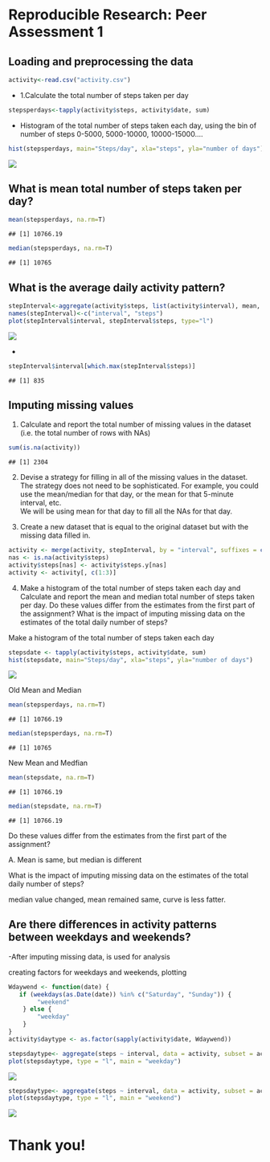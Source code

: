 # Reproducible Research: Peer Assessment 1


## Loading and preprocessing the data


```r
activity<-read.csv("activity.csv")
```
- 1.Calculate the total number of steps taken per day

```r
stepsperdays<-tapply(activity$steps, activity$date, sum)
```
- Histogram of the total number of steps taken each day, using the bin of number of steps 0-5000, 5000-10000, 10000-15000....

```r
hist(stepsperdays, main="Steps/day", xla="steps", yla="number of days")
```

![](PA1_template_files/figure-html/unnamed-chunk-3-1.png) 

## What is mean total number of steps taken per day?


```r
mean(stepsperdays, na.rm=T)
```

```
## [1] 10766.19
```

```r
median(stepsperdays, na.rm=T)
```

```
## [1] 10765
```


## What is the average daily activity pattern?


```r
stepInterval<-aggregate(activity$steps, list(activity$interval), mean, na.rm=T)
names(stepInterval)<-c("interval", "steps")
plot(stepInterval$interval, stepInterval$steps, type="l")
```

![](PA1_template_files/figure-html/unnamed-chunk-5-1.png) 

-

```r
stepInterval$interval[which.max(stepInterval$steps)]
```

```
## [1] 835
```
## Imputing missing values


1. Calculate and report the total number of missing values in the dataset (i.e. the total number of rows with NAs)


```r
sum(is.na(activity))
```

```
## [1] 2304
```

2. Devise a strategy for filling in all of the missing values in the dataset. The strategy does not need to be sophisticated. For example, you could use the mean/median for that day, or the mean for that 5-minute interval, etc.  
We will be using mean for that day to fill all the NAs for that day.


3. Create a new dataset that is equal to the original dataset but with the missing data filled in.


```r
activity <- merge(activity, stepInterval, by = "interval", suffixes = c("", ".y"))
nas <- is.na(activity$steps)
activity$steps[nas] <- activity$steps.y[nas]
activity <- activity[, c(1:3)]
```


4. Make a histogram of the total number of steps taken each day and Calculate and report the mean and median total number of steps taken per day. Do these values differ from the estimates from the first part of the assignment? What is the impact of imputing missing data on the estimates of the total daily number of steps?

Make a histogram of the total number of steps taken each day 

```r
stepsdate <- tapply(activity$steps, activity$date, sum)
hist(stepsdate, main="Steps/day", xla="steps", yla="number of days")
```

![](PA1_template_files/figure-html/unnamed-chunk-9-1.png) 

Old Mean and Median

```r
mean(stepsperdays, na.rm=T)
```

```
## [1] 10766.19
```

```r
median(stepsperdays, na.rm=T)
```

```
## [1] 10765
```

New Mean and Medfian


```r
mean(stepsdate, na.rm=T)
```

```
## [1] 10766.19
```

```r
median(stepsdate, na.rm=T)
```

```
## [1] 10766.19
```
Do these values differ from the estimates from the first part of the assignment?

A. Mean is same, but median is different

What is the impact of imputing missing data on the estimates of the total daily number of steps?

median value changed, mean remained same, curve is less fatter.

## Are there differences in activity patterns between weekdays and weekends?

-After imputing missing data, is used for analysis

creating factors for weekdays and weekends, plotting


```r
Wdaywend <- function(date) {
   if (weekdays(as.Date(date)) %in% c("Saturday", "Sunday")) {
        "weekend"
    } else {
        "weekday"
    }
}
activity$daytype <- as.factor(sapply(activity$date, Wdaywend))

stepsdaytype<- aggregate(steps ~ interval, data = activity, subset = activity$daytype == "weekday", FUN = mean)
plot(stepsdaytype, type = "l", main = "weekday")
```

![](PA1_template_files/figure-html/unnamed-chunk-12-1.png) 

```r
stepsdaytype<- aggregate(steps ~ interval, data = activity, subset = activity$daytype == "weekend", FUN = mean)
plot(stepsdaytype, type = "l", main = "weekend")
```

![](PA1_template_files/figure-html/unnamed-chunk-12-2.png) 

#                                             Thank you!
